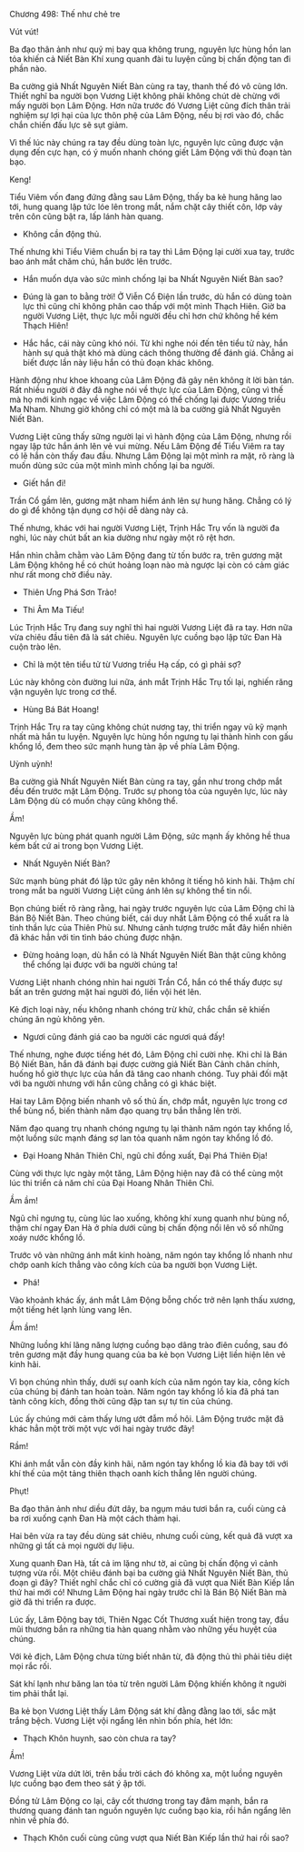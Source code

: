 




Chương 498: Thế như chẻ tre


Vút vút!

Ba đạo thân ảnh như quỷ mị bay qua không trung, nguyên lực hùng hồn lan tỏa khiến cả Niết Bàn Khí xung quanh đài tu luyện cũng bị chấn động tan đi phần nào.

Ba cường giả Nhất Nguyên Niết Bàn cùng ra tay, thanh thế đó vô cùng lớn. Thiết nghĩ ba người bọn Vương Liệt không phải không chút dè chừng với mấy người bọn Lâm Động. Hơn nữa trước đó Vương Liệt cũng đích thân trải nghiệm sự lợi hại của lực thôn phệ của Lâm Động, nếu bị rơi vào đó, chắc chắn chiến đấu lực sẽ sụt giảm.

Vì thế lúc này chúng ra tay đều dùng toàn lực, nguyên lực cũng được vận dụng đến cực hạn, có ý muốn nhanh chóng giết Lâm Động với thủ đoạn tàn bạo.

Keng!

Tiểu Viêm vốn đang đứng đằng sau Lâm Động, thấy ba kẻ hung hăng lao tới, hung quang lập tức lóe lên trong mắt, nắm chặt cây thiết côn, lớp vảy trên côn cũng bật ra, lấp lánh hàn quang.

- Không cần động thủ.

Thế nhưng khi Tiểu Viêm chuẩn bị ra tay thì Lâm Động lại cười xua tay, trước bao ánh mắt chăm chú, hắn bước lên trước.

- Hắn muốn dựa vào sức mình chống lại ba Nhất Nguyên Niết Bàn sao?

- Đúng là gan to bằng trời! Ở Viễn Cổ Điện lần trước, dù hắn có dùng toàn lực thì cũng chỉ không phân cao thấp với một mình Thạch Hiên. Giờ ba người Vương Liệt, thực lực mỗi người đều chỉ hơn chứ không hề kém Thạch Hiên!

- Hắc hắc, cái này cũng khó nói. Từ khi nghe nói đến tên tiểu tử này, hắn hành sự quả thật khó mà dùng cách thông thường để đánh giá. Chẳng ai biết được lần này liệu hắn có thủ đoạn khác không.

Hành động như khoe khoang của Lâm Động đã gây nên không ít lời bàn tán. Rất nhiều người ở đây đã nghe nói về thực lực của Lâm Động, cũng vì thế mà họ mới kinh ngạc về việc Lâm Động có thể chống lại được Vương triều Ma Nham. Nhưng giờ không chỉ có một mà là ba cường giả Nhất Nguyên Niết Bàn.

Vương Liệt cũng thấy sững người lại vì hành động của Lâm Động, nhưng rồi ngay lập tức hắn ánh lên vẻ vui mừng. Nếu Lâm Động để Tiểu Viêm ra tay có lẽ hắn còn thấy đau đầu. Nhưng Lâm Động lại một mình ra mặt, rõ ràng là muốn dùng sức của một mình mình chống lại ba người.

- Giết hắn đi!

Trần Cổ gầm lên, gương mặt nham hiểm ánh lên sự hung hăng. Chẳng có lý do gì để không tận dụng cơ hội dễ dàng này cả.

Thế nhưng, khác với hai người Vương Liệt, Trịnh Hắc Trụ vốn là người đa nghi, lúc này chút bất an kia dường như ngày một rõ rệt hơn.

Hắn nhìn chằm chằm vào Lâm Động đang từ tốn bước ra, trên gương mặt Lâm Động không hề có chút hoảng loạn nào mà ngược lại còn có cảm giác như rất mong chờ điều này.

- Thiên Ưng Phá Sơn Trảo!

- Thi Âm Ma Tiếu!

Lúc Trịnh Hắc Trụ đang suy nghĩ thì hai người Vương Liệt đã ra tay. Hơn nữa vừa chiêu đầu tiên đã là sát chiêu. Nguyên lực cuồng bạo lập tức Đan Hà cuộn trào lên.

- Chỉ là một tên tiểu tử từ Vương triều Hạ cấp, có gì phải sợ?

Lúc này không còn đường lui nữa, ánh mắt Trịnh Hắc Trụ tối lại, nghiến răng vận nguyên lực trong cơ thể.

- Hùng Bá Bát Hoang!

Trịnh Hắc Trụ ra tay cũng không chút nương tay, thi triển ngay vũ kỹ mạnh nhất mà hắn tu luyện. Nguyên lực hùng hồn ngưng tụ lại thành hình con gấu khổng lồ, đem theo sức mạnh hung tàn ập về phía Lâm Động.

Uỳnh uỳnh!

Ba cường giả Nhất Nguyên Niết Bàn cùng ra tay, gần như trong chớp mắt đều đến trước mặt Lâm Động. Trước sự phong tỏa của nguyên lực, lúc này Lâm Động dù có muốn chạy cũng không thể.

Ầm!

Nguyên lực bùng phát quanh người Lâm Động, sức mạnh ấy không hề thua kém bất cứ ai trong bọn Vương Liệt.

- Nhất Nguyên Niết Bàn?

Sức mạnh bùng phát đó lập tức gây nên không ít tiếng hô kinh hãi. Thậm chí trong mắt ba người Vương Liệt cũng ánh lên sự không thể tin nổi.

Bọn chúng biết rõ ràng rằng, hai ngày trước nguyên lực của Lâm Động chỉ là Bán Bộ Niết Bàn. Theo chúng biết, cái duy nhất Lâm Động có thể xuất ra là tinh thần lực của Thiên Phù sư. Nhưng cảnh tượng trước mắt đây hiển nhiên đã khác hẳn với tin tình báo chúng được nhận.

- Đừng hoảng loạn, dù hắn có là Nhất Nguyên Niết Bàn thật cũng không thể chống lại được với ba người chúng ta!

Vương Liệt nhanh chóng nhìn hai người Trần Cổ, hắn có thể thấy được sự bất an trên gương mặt hai người đó, liền vội hét lên.

Kẻ địch loại này, nếu không nhanh chóng trừ khử, chắc chắn sẽ khiến chúng ăn ngủ không yên.

- Ngươi cũng đánh giá cao ba người các ngươi quá đấy!

Thế nhưng, nghe được tiếng hét đó, Lâm Động chỉ cười nhẹ. Khi chỉ là Bán Bộ Niết Bàn, hắn đã đánh bại được cường giả Niết Bàn Cảnh chân chính, huống hồ giờ thực lực của hắn đã tăng cao nhanh chóng. Tuy phải đối mặt với ba người nhưng với hắn cũng chẳng có gì khác biệt.

Hai tay Lâm Động biến nhanh vô số thủ ấn, chớp mắt, nguyên lực trong cơ thể bùng nổ, biến thành năm đạo quang trụ bắn thẳng lên trời.

Năm đạo quang trụ nhanh chóng ngưng tụ lại thành năm ngón tay khổng lồ, một luồng sức mạnh đáng sợ lan tỏa quanh năm ngón tay khổng lồ đó.

- Đại Hoang Nhân Thiên Chỉ, ngũ chỉ đồng xuất, Đại Phá Thiên Địa!

Cùng với thực lực ngày một tăng, Lâm Động hiện nay đã có thể cùng một lúc thi triển cả năm chỉ của Đại Hoang Nhân Thiên Chỉ.

Ầm ầm!

Ngũ chỉ ngưng tụ, cùng lúc lao xuống, không khí xung quanh như bùng nổ, thậm chí ngay Đan Hà ở phía dưới cũng bị chấn động nổi lên vô số những xoáy nước khổng lồ.

Trước vô vàn những ánh mắt kinh hoàng, năm ngón tay khổng lồ nhanh như chớp oanh kích thẳng vào công kích của ba người bọn Vương Liệt.

- Phá!

Vào khoảnh khác ấy, ánh mắt Lâm Động bỗng chốc trở nên lạnh thấu xương, một tiếng hét lạnh lùng vang lên.

Ầm ầm!

Những luồng khí lãng năng lượng cuồng bạo dâng trào điên cuồng, sau đó trên gương mặt đầy hung quang của ba kẻ bọn Vương Liệt liền hiện lên vẻ kinh hãi.

Vì bọn chúng nhìn thấy, dưới sự oanh kích của năm ngón tay kia, công kích của chúng bị đánh tan hoàn toàn. Năm ngón tay khổng lồ kia đã phá tan tành công kích, đồng thời cũng đập tan sự tự tin của chúng.

Lúc ấy chúng mới cảm thấy lưng ướt đẫm mồ hôi. Lâm Động trước mặt đã khác hẳn một trời một vực với hai ngày trước đây!

Rầm!

Khi ánh mắt vẫn còn đầy kinh hãi, năm ngón tay khổng lồ kia đã bay tới với khí thế của một tảng thiên thạch oanh kích thẳng lên người chúng.

Phụt!

Ba đạo thân ảnh như diều đứt dây, ba ngụm máu tươi bắn ra, cuối cùng cả ba rơi xuống cạnh Đan Hà một cách thảm hại.

Hai bên vừa ra tay đều dùng sát chiêu, nhưng cuối cùng, kết quả đã vượt xa những gì tất cả mọi người dự liệu.

Xung quanh Đan Hà, tất cả im lặng như tờ, ai cũng bị chấn động vì cảnh tượng vừa rồi. Một chiêu đánh bại ba cường giả Nhất Nguyên Niết Bàn, thủ đoạn gì đây? Thiết nghĩ chắc chỉ có cường giả đã vượt qua Niết Bàn Kiếp lần thứ hai mới có! Nhưng Lâm Động hai ngày trước chỉ là Bán Bộ Niết Bàn mà giờ đã thi triển ra được.

Lúc ấy, Lâm Động bay tới, Thiên Ngạc Cốt Thương xuất hiện trong tay, đầu mũi thương bắn ra những tia hàn quang nhằm vào những yếu huyệt của chúng.

Với kẻ địch, Lâm Động chưa từng biết nhân từ, đã động thủ thì phải tiêu diệt mọi rắc rối.

Sát khí lạnh như băng lan tỏa từ trên người Lâm Động khiến không ít người tim phải thắt lại.

Ba kẻ bọn Vương Liệt thấy Lâm Động sát khí đằng đằng lao tới, sắc mặt trắng bệch. Vương Liệt vội ngẩng lên nhìn bốn phía, hét lớn:

- Thạch Khôn huynh, sao còn chưa ra tay?

Ầm!

Vương Liệt vừa dứt lời, trên bầu trời cách đó không xa, một luồng nguyên lực cuồng bạo đem theo sát ý ập tới.

Đồng tử Lâm Động co lại, cây cốt thương trong tay đâm mạnh, bắn ra thương quang đánh tan nguồn nguyên lực cuồng bạo kia, rồi hắn ngẩng lên nhìn về phía đó.

- Thạch Khôn cuối cùng cũng vượt qua Niết Bàn Kiếp lần thứ hai rồi sao?




